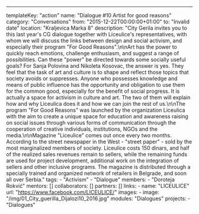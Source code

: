 ---
  templateKey: "action"
  name: "Dialogue #10 Artist for good reasons"
  category: "Conversations"
  from: "2015-12-22T00:00:00+01:00"
  to: "Invalid date"
  location: "Kraljevica Marka 8"
  description: "City Gerila invites you to this last year's CG dialogue together with Liceulice's representatives, with whom we will discuss the links between design and social activism, and especially their program \"For Good Reasons\".\n\nArt has the power to quickly reach emotions, challenge enthusiasm, and suggest a range of possibilities. Can these \"power\" be directed towards some socially useful goals? For Sanja Polovina and Nikoleta Kosovac, the answer is yes. They feel that the task of art and culture is to shape and reflect those topics that society avoids or suppresses. Anyone who possesses knowledge and means of public influence has the opportunity and obligation to use them for the common good, especially for the benefit of social progress. It is actually a space for activism in culture and art. The two of them will explain how and why Liceulica does it and how we can join the rest of us.\n\nThe program \"For Good Reasons\" was launched by the organization Liceulica with the aim to create a unique space for education and awareness raising on social issues through various forms of communication through the cooperation of creative individuals, institutions, NGOs and the media.\n\nMagazine \"Liceulice\" comes out once every two months. According to the street newspaper in the West - \"street paper\" - sold by the most marginalized members of society. Liceulice costs 150 dinars, and half of the realized sales revenues remain to sellers, while the remaining funds are used for project development, additional work on the integration of sellers and other inclusive programs. The magazine is distributed through a specially trained and organized network of retailers in Belgrade, and soon all over Serbia."
  tags: 
    - "Activism"
    - "Dialogue"
  members: 
    - "Doroteja Rokvić"
  mentors: []
  collaborators: []
  partners: []
  links: 
    - 
      name: "LICEULICE"
      url: "https://www.facebook.com/LICEULICE/"
  images: 
    - 
      image: "/img/01_City_guerilla_Dijalozi10_2016.jpg"
  modules: "Dialogues"
  projects: 
    - "Dialogues"
